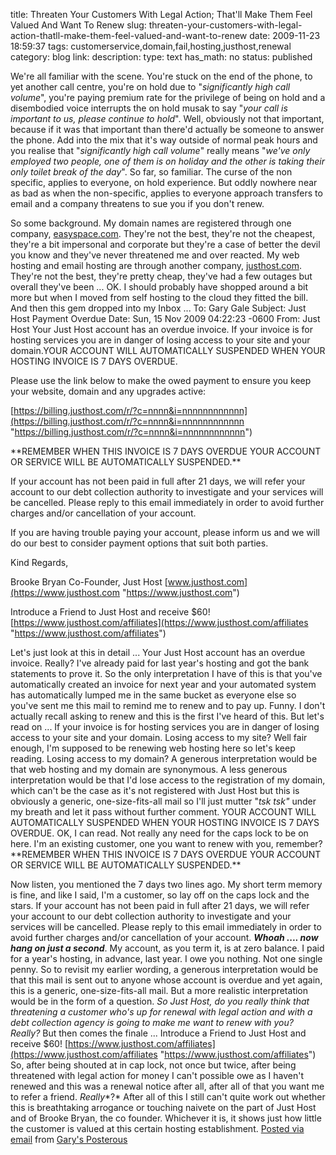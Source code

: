 title: Threaten Your Customers With Legal Action; That'll Make Them Feel Valued And Want To Renew 
slug: threaten-your-customers-with-legal-action-thatll-make-them-feel-valued-and-want-to-renew
date: 2009-11-23 18:59:37
tags: customerservice,domain,fail,hosting,justhost,renewal
category: blog
link: 
description: 
type: text
has_math: no
status: published

We're all familiar with the scene. You're stuck on the end of the phone, to yet another call centre, you're on hold due to "*significantly high call volume*", you're paying premium rate for the privilege of being on hold and a disembodied voice interrupts the on hold musak to say "*your call is important to us, please continue to hold*".
Well, obviously not that important, because if it was that important than there'd actually be someone to answer the phone. Add into the mix that it's way outside of normal peak hours and you realise that "*significantly high call volume*" really means "*we've only employed two people, one of them is on holiday and the other is taking their only toilet break of the day*".
So far, so familiar. The curse of the non specific, applies to everyone, on hold experience. But oddly nowhere near as bad as when the non-specific, applies to everyone approach transfers to email and a company threatens to sue you if you don't renew.

<!-- TEASER_END -->

So some background. My domain names are registered through one company, [easyspace.com](https://www.easyspace.com/ "https://www.easyspace.com/"). They're not the best, they're not the cheapest, they're a bit impersonal and corporate but they're a case of better the devil you know and they've never threatened me and over reacted. My web hosting and email hosting are through another company, [justhost.com](https://www.justhost.com/ "https://www.justhost.com/"). They're not the best, they're pretty cheap, they've had a few outages but overall they've been ... OK. I should probably have shopped around a bit more but when I moved from self hosting to the cloud they fitted the bill.
And then this gem dropped into my Inbox ...
To: Gary Gale
Subject: Just Host Payment Overdue
Date: Sun, 15 Nov 2009 04:22:23 -0600
From: Just Host
Your Just Host account has an overdue invoice. If your invoice is for hosting services you are in danger of losing access to your site and your domain.YOUR ACCOUNT WILL AUTOMATICALLY SUSPENDED WHEN YOUR HOSTING INVOICE IS 7 DAYS OVERDUE.

Please use the link below to make the owed payment to ensure you keep your website, domain and any upgrades active:

[https://billing.justhost.com/r/?c=nnnn&i=nnnnnnnnnnnn](https://billing.justhost.com/r/?c=nnnn&i=nnnnnnnnnnnn "https://billing.justhost.com/r/?c=nnnn&i=nnnnnnnnnnnn")

\*\*REMEMBER WHEN THIS INVOICE IS 7 DAYS OVERDUE YOUR ACCOUNT OR SERVICE WILL BE AUTOMATICALLY SUSPENDED.\*\*

If your account has not been paid in full after 21 days, we will refer your account to our debt collection authority to investigate and your services will be cancelled. Please reply to this email immediately in order to avoid further charges and/or cancellation of your account.

If you are having trouble paying your account, please inform us and we will do our best to consider payment options that suit both parties.

Kind Regards,

Brooke Bryan
Co-Founder, Just Host
[www.justhost.com](https://www.justhost.com "https://www.justhost.com")

Introduce a Friend to Just Host and receive $60!
[https://www.justhost.com/affiliates](https://www.justhost.com/affiliates "https://www.justhost.com/affiliates")

Let's just look at this in detail ...
Your Just Host account has an overdue invoice.
Really? I've already paid for last year's hosting and got the bank statements to prove it. So the only interpretation I have of this is that you've automatically created an invoice for next year and your automated system has automatically lumped me in the same bucket as everyone else so you've sent me this mail to remind me to renew and to pay up. Funny. I don't actually recall asking to renew and this is the first I've heard of this. But let's read on ...
If your invoice is for hosting services you are in danger of losing access to your site and your domain.
Losing access to my site? Well fair enough, I'm supposed to be renewing web hosting here so let's keep reading.
Losing access to my domain? A generous interpretation would be that web hosting and my domain are synonymous. A less generous interpretation would be that I'd lose access to the registration of my domain, which can't be the case as it's not registered with Just Host but this is obviously a generic, one-size-fits-all mail so I'll just mutter "*tsk tsk"* under my breath and let it pass without further comment.
YOUR ACCOUNT WILL AUTOMATICALLY SUSPENDED WHEN YOUR HOSTING INVOICE IS 7 DAYS OVERDUE.
OK, I can read. Not really any need for the caps lock to be on here. I'm an existing customer, one you want to renew with you, remember?
\*\*REMEMBER WHEN THIS INVOICE IS 7 DAYS OVERDUE YOUR ACCOUNT OR SERVICE WILL BE AUTOMATICALLY SUSPENDED.\*\*

Now listen, you mentioned the 7 days two lines ago. My short term memory is fine, and like I said, I'm a customer, so lay off on the caps lock and the stars.
If your account has not been paid in full after 21 days, we will refer your account to our debt collection authority to investigate and your services will be cancelled. Please reply to this email immediately in order to avoid further charges and/or cancellation of your account.
***Whoah .... now hang on just a second***. My account, as you term it, is at zero balance. I paid for a year's hosting, in advance, last year. I owe you nothing. Not one single penny. So to revisit my earlier wording, a generous interpretation would be that this mail is sent out to anyone whose account is overdue and yet again, this is a generic, one-size-fits-all mail.
But a more realistic interpretation would be in the form of a question. *So Just Host, do you really think that threatening a customer who's up for renewal with legal action and with a debt collection agency is going to make me want to renew with you? Really?*
But then comes the finale ...
Introduce a Friend to Just Host and receive $60!
[https://www.justhost.com/affiliates](https://www.justhost.com/affiliates "https://www.justhost.com/affiliates")
So, after being shouted at in cap lock, not once but twice, after being threatened with legal action for money I can't possible owe as I haven't renewed and this was a renewal notice after all, after all of that you want me to refer a friend. *Really**?*
After all of this I still can't quite work out whether this is breathtaking arrogance or touching naivete on the part of Just Host and of Brooke Bryan, the co founder. Whichever it is, it shows just how little the customer is valued at this certain hosting establishment.
[Posted via email](https://posterous.com "https://posterous.com") from [Gary's Posterous](https://vicchi.posterous.com/threaten-your-customers-with-legal-action-tha "https://vicchi.posterous.com/threaten-your-customers-with-legal-action-tha")




